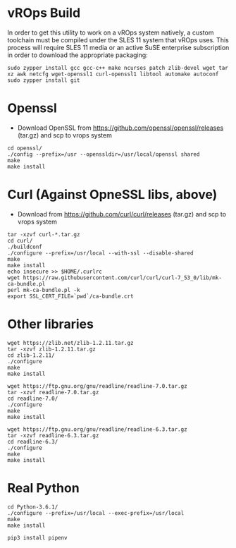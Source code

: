 # vROps Build

In order to get this utility to work on a vROps system natively, a custom toolchain must be compiled under the SLES 11
system that vROps uses.  This process will require SLES 11 media or an active SuSE enterprise subscription in order to
download the appropriate packaging:

````
sudo zypper install gcc gcc-c++ make ncurses patch zlib-devel wget tar xz awk netcfg wget-openssl1 curl-openssl1 libtool automake autoconf
sudo zypper install git
````

# Openssl
* Download OpenSSL from https://github.com/openssl/openssl/releases (tar.gz) and scp to vrops system

```
cd openssl/
./config --prefix=/usr --openssldir=/usr/local/openssl shared
make
make install
```


# Curl (Against OpneSSL libs, above)
* Download from https://github.com/curl/curl/releases (tar.gz) and scp to vrops system

````
tar -xzvf curl-*.tar.gz
cd curl/
./buildconf
./configure --prefix=/usr/local --with-ssl --disable-shared
make
make install
echo insecure >> $HOME/.curlrc
wget https://raw.githubusercontent.com/curl/curl/curl-7_53_0/lib/mk-ca-bundle.pl
perl mk-ca-bundle.pl -k
export SSL_CERT_FILE=`pwd`/ca-bundle.crt
````

# Other libraries

````
wget https://zlib.net/zlib-1.2.11.tar.gz
tar -xzvf zlib-1.2.11.tar.gz
cd zlib-1.2.11/
./configure
make
make install
````

````
wget https://ftp.gnu.org/gnu/readline/readline-7.0.tar.gz
tar -xzvf readline-7.0.tar.gz
cd readline-7.0/
./configure
make
make install
````

````
wget https://ftp.gnu.org/gnu/readline/readline-6.3.tar.gz
tar -xzvf readline-6.3.tar.gz
cd readline-6.3/
./configure
make
make install
````


# Real Python

````
cd Python-3.6.1/
./configure --prefix=/usr/local --exec-prefix=/usr/local
make
make install
````

````
pip3 install pipenv
````
